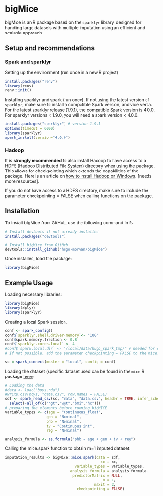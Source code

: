 # bigMice

bigMice is an R package based on the `sparklyr` library, designed for handling large datasets with multiple imputation using an efficient and scalable approach.

## Setup and recommendations

### Spark and sparklyr
Setting up the environment (run once in a new R project) 
```r
install.packages("renv")
library(renv)
renv::init()
```

Installing sparklyr and spark (run once). If not using the latest version of `sparklyr`, make sure to install a compatible Spark version, and vice versa. For the latest sparklyr release (1.9.1), the compatible Spark version is 4.0.0. For sparklyr versions < 1.9.0, you will need a spark version < 4.0.0.
```r
install.packages("sparklyr") # version 1.9.1
options(timeout = 6000)
library(sparklyr)
spark_install(version="4.0.0")
```
### Hadoop
It is **strongly recommended** to also install Hadoop to have access to a HDFS (Hadoop Distributed File System) directory when using the package. This allows for checkpointing which extends the capabilities of the package. Here is an article on [how to install Hadoop on Windows](https://medium.com/analytics-vidhya/hadoop-on-windows-eb322f520168). [needs more resources].

If you do not have access to a HDFS directory, make sure to include the parameter checkpointing = FALSE when calling functions on the package.

## Installation

To install bigMice from GitHub, use the following command in R:

```r
# Install devtools if not already installed
install.packages("devtools")

# Install bigMice from GitHub
devtools::install_github("hugo-morvan/bigMice")
```

Once installed, load the package:

```r
library(bigMice)
```

## Example Usage

Loading necessary libraries:
```r
library(bigMice)
library(dplyr)
library(sparklyr)
```
Creating a local Spark session.
```r
conf <- spark_config()
conf$`sparklyr.shell.driver-memory`<- "10G"
conf$spark.memory.fraction <- 0.8
conf$`sparklyr.cores.local` <- 4
#conf$`spark.local.dir` <- "/local/data/hugo_spark_tmp/" # needed for checkpointing.
# If not possible, add the parameter checkpointing = FALSE to the mice.spark call

sc = spark_connect(master = "local", config = conf)
```

Loading the dataset (specific dataset used can be found in the `mice` R package [here](https://github.com/amices/mice/tree/master/data))
```r
# Loading the data
#data <- load("boys.rda")
#write.csv(boys, "data.csv", row.names = FALSE)
sdf <- spark_read_csv(sc, "data", "data.csv", header = TRUE, infer_schema = TRUE, null_value = "NA") %>%
  select(-all_of(c("hgt","wgt","bmi","hc")))
# preparing the elements before running bigMICE
variable_types <- c(age = "Continuous_float", 
                   gen = "Nominal", 
                   phb = "Nominal",
                   tv = "Continuous_int",
                   reg = "Nominal")

analysis_formula <- as.formula("phb ~ age + gen + tv + reg")

```
Calling the mice.spark function to obtain m=1 imputed dataset:
```r
imputation_results <- bigMice::mice.spark(data = sdf,
                                            sc = sc,
                                variable_types = variable_types,
                              analysis_formula = analysis_formula,
                               predictorMatrix = NULL,
                                             m = 1,
                                         maxit = 2,
                                 checkpointing = FALSE)
```

